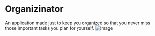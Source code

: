 # Organizinator
An application made just to keep you organized so that you never miss those important tasks you plan for yourself.
![image](https://user-images.githubusercontent.com/59289916/220319787-ed475b78-0224-4a57-b67e-58952d88121d.png)
